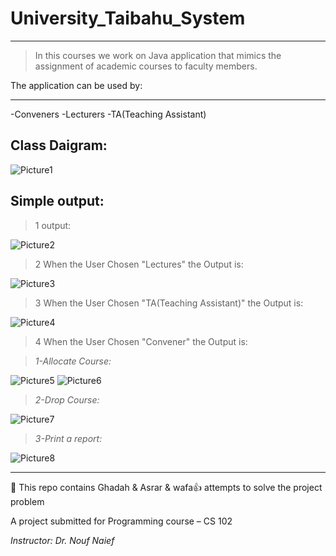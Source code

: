 # University_Taibahu_System
-----------------------------

> In this courses we work on Java application that mimics the assignment of academic courses to faculty members. 

The application can be used by:

-----------------------------
-Conveners
-Lecturers
-TA(Teaching Assistant)

Class Daigram:
-----------------------

![Picture1](https://user-images.githubusercontent.com/70041510/188226526-b31bfa17-e211-4792-af0c-96ed06811de8.png)

Simple output:
---------------------

> 1 output:

![Picture2](https://user-images.githubusercontent.com/70041510/188227158-d74ebeea-ae1b-44a0-bb9d-02b2c90d9901.png)


> 2 When the User Chosen "Lectures" the Output is:


![Picture3](https://user-images.githubusercontent.com/70041510/188227177-3427d8b5-8649-4098-ad52-e35adf61a006.png)


> 3 When the User Chosen "TA(Teaching Assistant)" the Output is:

![Picture4](https://user-images.githubusercontent.com/70041510/188227195-6baa8673-ad01-4995-80ba-88548fe3397c.png)

>4 When the User Chosen "Convener" the Output is:

> _1-Allocate Course:_


![Picture5](https://user-images.githubusercontent.com/70041510/188227261-894611e5-c64a-4402-9b48-28731dee9594.png)
![Picture6](https://user-images.githubusercontent.com/70041510/188227673-bd50448b-1b5b-47e0-b343-8ebc137ae7f2.png)

> _2-Drop Course:_


![Picture7](https://user-images.githubusercontent.com/70041510/188227698-5f9e3018-c270-40b7-834a-9bbbc01b6ca8.png)

> _3-Print a report:_


![Picture8](https://user-images.githubusercontent.com/70041510/188227710-68166785-d607-4654-a6c4-973f88449e9e.png)


------------------------------------------------------------------------
💁  This repo contains Ghadah & Asrar & wafa👍 attempts to solve the project problem

A project submitted for Programming course – CS 102

_Instructor: Dr. Nouf Naief_


